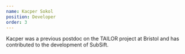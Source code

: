 ```yaml
---
name: Kacper Sokol
position: Developer
order: 3
---
```

Kacper was a previous postdoc on the TAILOR project at Bristol and has
contributed to the development of SubSift.
